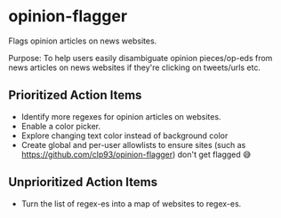 # opinion-flagger
Flags opinion articles on news websites.

Purpose: To help users easily disambiguate opinion pieces/op-eds from news articles on news websites if they're clicking on tweets/urls etc.

## Prioritized Action Items

* Identify more regexes for opinion articles on websites. 
* Enable a color picker.
* Explore changing text color instead of background color
* Create global and per-user allowlists to ensure sites (such as https://github.com/clp93/opinion-flagger) don't get flagged 😅

## Unprioritized Action Items 

* Turn the list of regex-es into a map of websites to regex-es.
